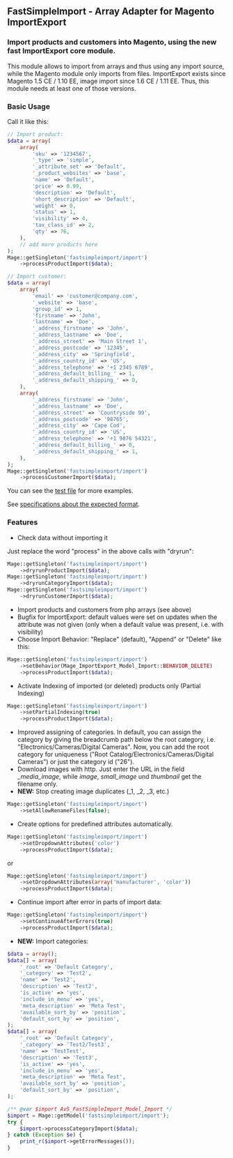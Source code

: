 ## FastSimpleImport - Array Adapter for Magento ImportExport

### Import products and customers into Magento, using the new fast ImportExport core module.

This module allows to import from arrays and thus using any import source, while the Magento module only imports from files.
ImportExport exists since Magento 1.5 CE / 1.10 EE, image import since 1.6 CE / 1.11 EE. Thus, this module needs at least one of those versions.

### Basic Usage

Call it like this:
```php
// Import product:
$data = array(
    array(
        'sku' => '1234567',
        '_type' => 'simple',
        '_attribute_set' => 'Default',
        '_product_websites' => 'base',
        'name' => 'Default',
        'price' => 0.99,
        'description' => 'Default',
        'short_description' => 'Default',
        'weight' => 0,
        'status' => 1,
        'visibility' => 4,
        'tax_class_id' => 2,
        'qty' => 76,
    ),
    // add more products here
);
Mage::getSingleton('fastsimpleimport/import')
    ->processProductImport($data); 

// Import customer:
$data = array(
    array(
		'email' => 'customer@company.com',
		'_website' => 'base',
        'group_id' => 1,
        'firstname' => 'John',
        'lastname' => 'Doe',
        '_address_firstname' => 'John',
        '_address_lastname' => 'Doe',
        '_address_street' => 'Main Street 1',
        '_address_postcode' => '12345',
        '_address_city' => 'Springfield',
        '_address_country_id' => 'US',
        '_address_telephone' => '+1 2345 6789',
        '_address_default_billing_' => 1,
        '_address_default_shipping_' => 0,
	),
    array(
        '_address_firstname' => 'John',
        '_address_lastname' => 'Doe',
        '_address_street' => 'Countryside 99',
        '_address_postcode' => '98765',
        '_address_city' => 'Cape Cod',
        '_address_country_id' => 'US',
        '_address_telephone' => '+1 9876 54321',
        '_address_default_billing_' => 0,
        '_address_default_shipping_' => 1,
	),
);
Mage::getSingleton('fastsimpleimport/import')
    ->processCustomerImport($data);
```

You can see the [test file](https://github.com/avstudnitz/AvS_FastSimpleImport/blob/master/test.php) for more examples.

See [specifications about the expected format](http://www.integer-net.de/download/ImportExport_EN.pdf).

### Features

* Check data without importing it

Just replace the word "process" in the above calls with "dryrun":

```php
Mage::getSingleton('fastsimpleimport/import')
    ->dryrunProductImport($data);
Mage::getSingleton('fastsimpleimport/import')
    ->dryrunCategoryImport($data);
Mage::getSingleton('fastsimpleimport/import')
    ->dryrunCustomerImport($data);
```

* Import products and customers from php arrays (see above)
* Bugfix for ImportExport: default values were set on updates when the attribute was not given (only when a default value was present, i.e. with visibility)
* Choose Import Behavior: "Replace" (default), "Append" or "Delete" like this:

```php
Mage::getSingleton('fastsimpleimport/import')
    ->setBehavior(Mage_ImportExport_Model_Import::BEHAVIOR_DELETE)
    ->processProductImport($data);
```

* Activate Indexing of imported (or deleted) products only (Partial Indexing)

```php
Mage::getSingleton('fastsimpleimport/import')
    ->setPartialIndexing(true)
    ->processProductImport($data);
```

* Improved assigning of categories. In default, you can assign the category by giving the breadcrumb path below the root category, i.e. "Electronics/Cameras/Digital Cameras". Now, you can add the root category for uniqueness ("Root Catalog/Electronics/Cameras/Digital Cameras") or just the category id ("26").
* Download images with http. Just enter the URL in the field *_media_image*, while *image*, *small_image* und *thumbnail* get the filename only.
* **NEW:** Stop creating image duplicates (_1, _2, _3, etc.)

```php
Mage::getSingleton('fastsimpleimport/import')
    ->setAllowRenameFiles(false);
```

* Create options for predefined attributes automatically.

```php
Mage::getSingleton('fastsimpleimport/import')
    ->setDropdownAttributes('color')
    ->processProductImport($data);
```

or
```php
Mage::getSingleton('fastsimpleimport/import')
    ->setDropdownAttributes(array('manufacturer', 'color'))
    ->processProductImport($data);
```

* Continue import after error in parts of import data:

```php
Mage::getSingleton('fastsimpleimport/import')
    ->setContinueAfterErrors(true)
    ->processProductImport($data);
```

* **NEW:** Import categories:

```php
$data = array();
$data[] = array(
    '_root' => 'Default Category',
    '_category' => 'Test2',
    'name' => 'Test2',
    'description' => 'Test2',
    'is_active' => 'yes',
    'include_in_menu' => 'yes',
    'meta_description' => 'Meta Test',
    'available_sort_by' => 'position',
    'default_sort_by' => 'position',
);
$data[] = array(
    '_root' => 'Default Category',
    '_category' => 'Test2/Test3',
    'name' => 'TestTest',
    'description' => 'Test3',
    'is_active' => 'yes',
    'include_in_menu' => 'yes',
    'meta_description' => 'Meta Test',
    'available_sort_by' => 'position',
    'default_sort_by' => 'position',
);

/** @var $import AvS_FastSimpleImport_Model_Import */
$import = Mage::getModel('fastsimpleimport/import');
try {
    $import->processCategoryImport($data);
} catch (Exception $e) {
    print_r($import->getErrorMessages());
}
```
